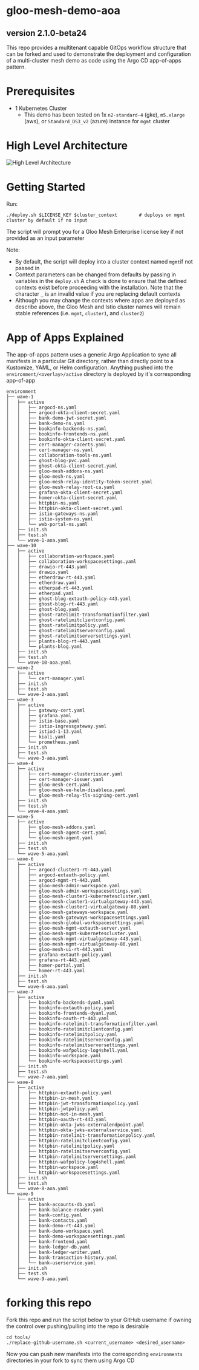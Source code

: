 # gloo-mesh-demo-aoa

## version 2.1.0-beta24
This repo provides a multitenant capable GitOps workflow structure that can be forked and used to demonstrate the deployment and configuration of a multi-cluster mesh demo as code using the Argo CD app-of-apps pattern.

# Prerequisites 
- 1 Kubernetes Cluster
    - This demo has been tested on 1x `n2-standard-4` (gke), `m5.xlarge` (aws), or `Standard_DS3_v2` (azure) instance for `mgmt` cluster

# High Level Architecture
![High Level Architecture](images/aoa-1a.png)

# Getting Started
Run:
```
./deploy.sh $LICENSE_KEY $cluster_context        # deploys on mgmt cluster by default if no input
```
The script will prompt you for a Gloo Mesh Enterprise license key if not provided as an input parameter

Note:
- By default, the script will deploy into a cluster context named `mgmt`if not passed in
- Context parameters can be changed from defaults by passing in variables in the `deploy.sh` A check is done to ensure that the defined contexts exist before proceeding with the installation. Note that the character `_` is an invalid value if you are replacing default contexts
- Although you may change the contexts where apps are deployed as describe above, the Gloo Mesh and Istio cluster names will remain stable references (i.e. `mgmt`, `cluster1`, and `cluster2`)

# App of Apps Explained
The app-of-apps pattern uses a generic Argo Application to sync all manifests in a particular Git directory, rather than directly point to a Kustomize, YAML, or Helm configuration. Anything pushed into the `environment/<overlay>/active` directory is deployed by it's corresponding app-of-app
```
environment
├── wave-1
│   ├── active
│   │   ├── argocd-ns.yaml
│   │   ├── argocd-okta-client-secret.yaml
│   │   ├── bank-demo-jwt-secret.yaml
│   │   ├── bank-demo-ns.yaml
│   │   ├── bookinfo-backends-ns.yaml
│   │   ├── bookinfo-frontends-ns.yaml
│   │   ├── bookinfo-okta-client-secret.yaml
│   │   ├── cert-manager-cacerts.yaml
│   │   ├── cert-manager-ns.yaml
│   │   ├── collaboration-tools-ns.yaml
│   │   ├── ghost-blog-pvc.yaml
│   │   ├── ghost-okta-client-secret.yaml
│   │   ├── gloo-mesh-addons-ns.yaml
│   │   ├── gloo-mesh-ns.yaml
│   │   ├── gloo-mesh-relay-identity-token-secret.yaml
│   │   ├── gloo-mesh-relay-root-ca.yaml
│   │   ├── grafana-okta-client-secret.yaml
│   │   ├── homer-okta-client-secret.yaml
│   │   ├── httpbin-ns.yaml
│   │   ├── httpbin-okta-client-secret.yaml
│   │   ├── istio-gateways-ns.yaml
│   │   ├── istio-system-ns.yaml
│   │   └── web-portal-ns.yaml
│   ├── init.sh
│   ├── test.sh
│   └── wave-1-aoa.yaml
├── wave-10
│   ├── active
│   │   ├── collaboration-workspace.yaml
│   │   ├── collaboration-workspacesettings.yaml
│   │   ├── drawio-rt-443.yaml
│   │   ├── drawio.yaml
│   │   ├── etherdraw-rt-443.yaml
│   │   ├── etherdraw.yaml
│   │   ├── etherpad-rt-443.yaml
│   │   ├── etherpad.yaml
│   │   ├── ghost-blog-extauth-policy-443.yaml
│   │   ├── ghost-blog-rt-443.yaml
│   │   ├── ghost-blog.yaml
│   │   ├── ghost-ratelimit-transformationfilter.yaml
│   │   ├── ghost-ratelimitclientconfig.yaml
│   │   ├── ghost-ratelimitpolicy.yaml
│   │   ├── ghost-ratelimitserverconfig.yaml
│   │   ├── ghost-ratelimitserversettings.yaml
│   │   ├── plants-blog-rt-443.yaml
│   │   └── plants-blog.yaml
│   ├── init.sh
│   ├── test.sh
│   └── wave-10-aoa.yaml
├── wave-2
│   ├── active
│   │   └── cert-manager.yaml
│   ├── init.sh
│   ├── test.sh
│   └── wave-2-aoa.yaml
├── wave-3
│   ├── active
│   │   ├── gateway-cert.yaml
│   │   ├── grafana.yaml
│   │   ├── istio-base.yaml
│   │   ├── istio-ingressgateway.yaml
│   │   ├── istiod-1-13.yaml
│   │   ├── kiali.yaml
│   │   └── prometheus.yaml
│   ├── init.sh
│   ├── test.sh
│   └── wave-3-aoa.yaml
├── wave-4
│   ├── active
│   │   ├── cert-manager-clusterissuer.yaml
│   │   ├── cert-manager-issuer.yaml
│   │   ├── gloo-mesh-cert.yaml
│   │   ├── gloo-mesh-ee-helm-disableca.yaml
│   │   └── gloo-mesh-relay-tls-signing-cert.yaml
│   ├── init.sh
│   ├── test.sh
│   └── wave-4-aoa.yaml
├── wave-5
│   ├── active
│   │   ├── gloo-mesh-addons.yaml
│   │   ├── gloo-mesh-agent-cert.yaml
│   │   └── gloo-mesh-agent.yaml
│   ├── init.sh
│   ├── test.sh
│   └── wave-5-aoa.yaml
├── wave-6
│   ├── active
│   │   ├── argocd-cluster1-rt-443.yaml
│   │   ├── argocd-extauth-policy.yaml
│   │   ├── argocd-mgmt-rt-443.yaml
│   │   ├── gloo-mesh-admin-workspace.yaml
│   │   ├── gloo-mesh-admin-workspacesettings.yaml
│   │   ├── gloo-mesh-cluster1-kubernetescluster.yaml
│   │   ├── gloo-mesh-cluster1-virtualgateway-443.yaml
│   │   ├── gloo-mesh-cluster1-virtualgateway-80.yaml
│   │   ├── gloo-mesh-gateways-workspace.yaml
│   │   ├── gloo-mesh-gateways-workspacesettings.yaml
│   │   ├── gloo-mesh-global-workspacesettings.yaml
│   │   ├── gloo-mesh-mgmt-extauth-server.yaml
│   │   ├── gloo-mesh-mgmt-kubernetescluster.yaml
│   │   ├── gloo-mesh-mgmt-virtualgateway-443.yaml
│   │   ├── gloo-mesh-mgmt-virtualgateway-80.yaml
│   │   ├── gloo-mesh-ui-rt-443.yaml
│   │   ├── grafana-extauth-policy.yaml
│   │   ├── grafana-rt-443.yaml
│   │   ├── homer-portal.yaml
│   │   └── homer-rt-443.yaml
│   ├── init.sh
│   ├── test.sh
│   └── wave-6-aoa.yaml
├── wave-7
│   ├── active
│   │   ├── bookinfo-backends-dyaml.yaml
│   │   ├── bookinfo-extauth-policy.yaml
│   │   ├── bookinfo-frontends-dyaml.yaml
│   │   ├── bookinfo-oauth-rt-443.yaml
│   │   ├── bookinfo-ratelimit-transformationfilter.yaml
│   │   ├── bookinfo-ratelimitclientconfig.yaml
│   │   ├── bookinfo-ratelimitpolicy.yaml
│   │   ├── bookinfo-ratelimitserverconfig.yaml
│   │   ├── bookinfo-ratelimitserversettings.yaml
│   │   ├── bookinfo-wafpolicy-log4shell.yaml
│   │   ├── bookinfo-workspace.yaml
│   │   └── bookinfo-workspacesettings.yaml
│   ├── init.sh
│   ├── test.sh
│   └── wave-7-aoa.yaml
├── wave-8
│   ├── active
│   │   ├── httpbin-extauth-policy.yaml
│   │   ├── httpbin-in-mesh.yaml
│   │   ├── httpbin-jwt-transformationpolicy.yaml
│   │   ├── httpbin-jwtpolicy.yaml
│   │   ├── httpbin-not-in-mesh.yaml
│   │   ├── httpbin-oauth-rt-443.yaml
│   │   ├── httpbin-okta-jwks-externalendpoint.yaml
│   │   ├── httpbin-okta-jwks-externalservice.yaml
│   │   ├── httpbin-ratelimit-transformationpolicy.yaml
│   │   ├── httpbin-ratelimitclientconfig.yaml
│   │   ├── httpbin-ratelimitpolicy.yaml
│   │   ├── httpbin-ratelimitserverconfig.yaml
│   │   ├── httpbin-ratelimitserversettings.yaml
│   │   ├── httpbin-wafpolicy-log4shell.yaml
│   │   ├── httpbin-workspace.yaml
│   │   └── httpbin-workspacesettings.yaml
│   ├── init.sh
│   ├── test.sh
│   └── wave-8-aoa.yaml
└── wave-9
    ├── active
    │   ├── bank-accounts-db.yaml
    │   ├── bank-balance-reader.yaml
    │   ├── bank-config.yaml
    │   ├── bank-contacts.yaml
    │   ├── bank-demo-rt-443.yaml
    │   ├── bank-demo-workspace.yaml
    │   ├── bank-demo-workspacesettings.yaml
    │   ├── bank-frontend.yaml
    │   ├── bank-ledger-db.yaml
    │   ├── bank-ledger-writer.yaml
    │   ├── bank-transaction-history.yaml
    │   └── bank-userservice.yaml
    ├── init.sh
    ├── test.sh
    └── wave-9-aoa.yaml
```

# forking this repo
Fork this repo and run the script below to your GitHub username if owning the control over pushing/pulling into the repo is desirable
```
cd tools/
./replace-github-username.sh <current_username> <desired_username>
```
Now you can push new manifests into the corresponding `environments` directories in your fork to sync them using Argo CD
